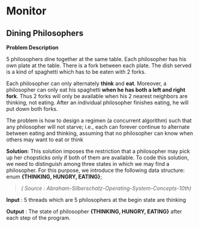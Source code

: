 # Monitor

## Dining Philosophers

**Problem Description**

5 philosophers dine together at the same table. Each philosopher has his own plate at the table. There is a fork between each plate. The dish served is a kind of spaghetti which has to be eaten with 2 forks. 

Each philosopher can only alternately **think** and **eat**. Moreover, a philosopher can only eat his spaghetti **when he has both a left and right fork**. Thus 2 forks will only be available when his 2 nearest neighbors are thinking, not eating. After an individual philosopher finishes eating, he will put down both forks. 

The problem is how to design a regimen (a concurrent algorithm) such that any philosopher will not starve; i.e., each can forever continue to alternate between eating and thinking, assuming that no philosopher can know when others may want to eat or think

**Solution**: This solution imposes the restriction that a philosopher may pick up her chopsticks only if both of them are available. To code this solution, we need to distinguish among three states in which we may find a philosopher. For this purpose, we introduce the following data structure: enum **{THINKING, HUNGRY, EATING}**;
  >*( Source : Abraham-Silberschatz-Operating-System-Concepts-10th)*

**Input** : 5 threads which are 5 philosophers at the begin state are thinking

**Output** : The state of philosopher **{THINKING, HUNGRY, EATING}** after each step of the program.